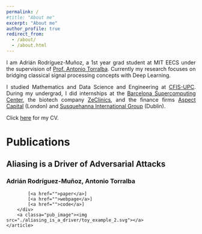 ```yaml
---
permalink: /
#title: "About me"
excerpt: "About me"
author_profile: true
redirect_from: 
  - /about/
  - /about.html
---
```


<div class="intro">
<p align="justify">
I am Adrián Rodríguez-Muñoz, a 1st year grad student at MIT EECS under the supervision of 
<a href="http://web.mit.edu/torralba/www/">Prof. Antonio Torralba</a>. Currently my research focuses on bridging classical signal processing concepts with Deep Learning.
</p>

<p align="justify">
I studied Mathematics and Data Science and Engineering at <a href="https://cfis.upc.edu/en">CFIS-UPC</a>. During my undergrad, I did internships at the <a href="https://www.bsc.es">Barcelona Supercomputing Center</a>, the biotech company <a href="https://www.zeclinics.com">ZeClinics</a>, and the finance firms <a href="https://www.aspectcapital.com">Aspect Capital</a> (London) and <a href="https://sig.com">Susquehanna International Group</a> (Dublin).
</p>

<p align="justify">
Click <a href="./files/cv.pdf">here</a> for my CV.
</p>
</div>

<div><h1 margin-bottom="0.5em"> Publications</h1></div>
<div id="publications">
    <article>
        <div class="pub_text">
            <h2 margin-bottom="0.25em">Aliasing is a Driver of Adversarial Attacks <br />
            <h3 class="authors">
                <b>Adrián Rodríguez-Muñoz</b>, Antonio Torralba
            </h3>
            </h2>
            
            [<a href="">paper</a>]
            [<a href="">webpage</a>]
            [<a href="">code</a>]
        </div>
        <a classa="pub_image"><img src="./aliasing_is_a_driver/toy_example_2.svg"></a>
    </article>
</div>
